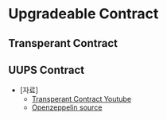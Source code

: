# Upgradeable Contract

## Transperant Contract

## UUPS Contract

- [자료]
  - [Transperant Contract Youtube](https://www.youtube.com/watch?v=0qQUhsPafJc&list=PLO5VPQH6OWdVQwpQfw9rZ67O6Pjfo6q-p&index=80)
  - [Openzeppelin source](https://blog.openzeppelin.com/workshop-recap-deploying-more-efficient-upgradeable-contracts/)
